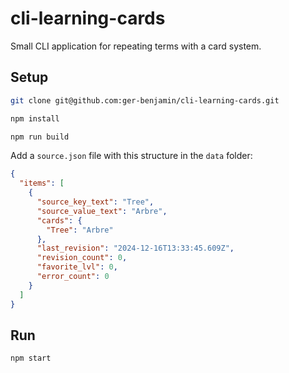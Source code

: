 # cli-learning-cards
Small CLI application for repeating terms with a card system.

## Setup

```bash
git clone git@github.com:ger-benjamin/cli-learning-cards.git

npm install

npm run build
```

Add a `source.json` file with this structure in the `data` folder:

```json
{ 
  "items": [
    {
      "source_key_text": "Tree",
      "source_value_text": "Arbre",
      "cards": {
        "Tree": "Arbre"
      },
      "last_revision": "2024-12-16T13:33:45.609Z",
      "revision_count": 0,
      "favorite_lvl": 0,
      "error_count": 0
    }
  ]
}
```


## Run

```bash
npm start
```
